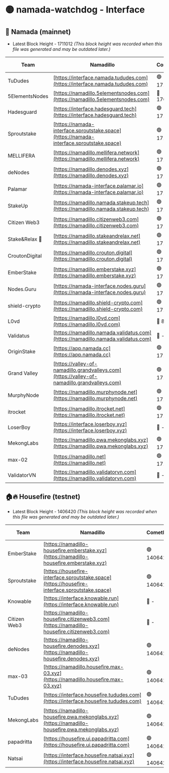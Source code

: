 # 🟡 namada-watchdog - Interface

## 🚀 Namada (mainnet)
- Latest Block Height - 1711012 *(This block height was recorded when this file was generated and may be outdated later.)*

| Team | Namadillo | CometBFT | Indexer | MASP Indexer |
|-|-|-|-|-|
| TuDudes | [https://interface.namada.tududes.com](https://interface.namada.tududes.com) | 🟢 1710995 | 🟢 1710995 | 🟢 1710995 |
| 5ElementsNodes | [https://namadillo.5elementsnodes.com](https://namadillo.5elementsnodes.com) | 🔴 1704077 | 🔴 1704077 | 🔴 1704077 |
| Hadesguard | [https://interface.hadesguard.tech](https://interface.hadesguard.tech) | 🟢 1710996 | 🟢 1710996 | 🟢 1710996 |
| Sproutstake | [https://namada-interface.sproutstake.space](https://namada-interface.sproutstake.space) | 🟢 1710996 | 🟢 1710996 | 🟢 1710996 |
| MELLIFERA | [https://namadillo.mellifera.network](https://namadillo.mellifera.network) | 🟢 1710997 | 🟢 1710997 | 🟢 1710997 |
| deNodes | [https://namadillo.denodes.xyz](https://namadillo.denodes.xyz) | 🟢 1710998 | 🟢 1710998 | 🟢 1710997 |
| Palamar | [https://namada-interface.palamar.io](https://namada-interface.palamar.io) | 🟢 1710998 | 🟢 1710998 | 🟢 1710998 |
| StakeUp | [https://namadillo.namada.stakeup.tech](https://namadillo.namada.stakeup.tech) | 🟢 1710999 | 🟢 1710999 | 🟢 1710999 |
| Citizen Web3 | [https://namadillo.citizenweb3.com](https://namadillo.citizenweb3.com) | 🟢 1710999 | 🟢 1710999 | 🟢 1710999 |
| Stake&Relax 🦥 | [https://namadillo.stakeandrelax.net](https://namadillo.stakeandrelax.net) | 🟢 1711000 | 🟢 1711000 | 🟢 1711000 |
| CroutonDigital | [https://namadillo.crouton.digital](https://namadillo.crouton.digital) | 🟢 1711000 | 🔴 1338918 | 🟢 1711000 |
| EmberStake | [https://namadillo.emberstake.xyz](https://namadillo.emberstake.xyz) | 🟢 1711001 | 🟢 1711001 | 🟢 1711000 |
| Nodes.Guru | [https://namada-interface.nodes.guru](https://namada-interface.nodes.guru) | 🟢 1711001 | 🟢 1711001 | 🟢 1711001 |
| shield-crypto | [https://namadillo.shield-crypto.com](https://namadillo.shield-crypto.com) | 🟢 1711002 | 🟢 1711002 | 🟢 1711001 |
| L0vd | [https://namadillo.l0vd.com](https://namadillo.l0vd.com) | 🔴 894059 | 🔴 1358237 | 🔴 894059 |
| Validatus | [https://namadillo.namada.validatus.com](https://namadillo.namada.validatus.com) | 🔴 - | 🔴 - | 🔴 - |
| OriginStake | [https://app.namada.cc](https://app.namada.cc) | 🟢 1711010 | 🟢 1711010 | 🟢 1711010 |
| Grand Valley | [https://valley-of-namadillo.grandvalleys.com](https://valley-of-namadillo.grandvalleys.com) | 🟢 1711010 | 🟢 1711010 | 🟢 1711010 |
| MurphyNode | [https://namadillo.murphynode.net](https://namadillo.murphynode.net) | 🟢 1711011 | 🟢 1711011 | 🔴 - |
| itrocket | [https://namadillo.itrocket.net](https://namadillo.itrocket.net) | 🟢 1711012 | 🟢 1711012 | 🔴 1687505 |
| LoserBoy | [https://interface.loserboy.xyz](https://interface.loserboy.xyz) | 🔴 - | 🔴 - | 🔴 - |
| MekongLabs | [https://namadillo.pwa.mekonglabs.xyz](https://namadillo.pwa.mekonglabs.xyz) | 🟢 1711012 | 🟢 1711012 | 🟢 1711012 |
| max-02 | [https://namadillo.net](https://namadillo.net) | 🟢 1711012 | 🟢 1711012 | 🟢 1711012 |
| ValidatorVN | [https://namadillo.validatorvn.com](https://namadillo.validatorvn.com) | 🔴 - | 🔴 - | 🔴 - |

## 🏠🔥 Housefire (testnet)
- Latest Block Height - 1406420 *(This block height was recorded when this file was generated and may be outdated later.)*

| Team | Namadillo | CometBFT | Indexer | MASP Indexer |
|-|-|-|-|-|
| EmberStake | [https://namadillo-housefire.emberstake.xyz](https://namadillo-housefire.emberstake.xyz) | 🟢 1406411 | 🟢 1406411 | 🔴 - |
| Sproutstake | [https://housefire-interface.sproutstake.space](https://housefire-interface.sproutstake.space) | 🟢 1406413 | 🟢 1406413 | 🟢 1406413 |
| Knowable | [https://interface.knowable.run](https://interface.knowable.run) | 🔴 - | 🔴 - | 🔴 - |
| Citizen Web3 | [https://namadillo-housefire.citizenweb3.com](https://namadillo-housefire.citizenweb3.com) | 🔴 - | 🔴 - | 🔴 - |
| deNodes | [https://namadillo-housefire.denodes.xyz](https://namadillo-housefire.denodes.xyz) | 🟢 1406416 | 🟢 1406416 | 🟢 1406416 |
| max-03 | [https://namadillo.housefire.max-03.xyz](https://namadillo.housefire.max-03.xyz) | 🟢 1406417 | 🟢 1406417 | 🟢 1406417 |
| TuDudes | [https://interface.housefire.tududes.com](https://interface.housefire.tududes.com) | 🟢 1406417 | 🟢 1406417 | 🟢 1406417 |
| MekongLabs | [https://namadillo-housefire.pwa.mekonglabs.xyz](https://namadillo-housefire.pwa.mekonglabs.xyz) | 🟢 1406417 | 🟢 1406417 | 🔴 - |
| papadritta | [https://housefire.ui.papadritta.com](https://housefire.ui.papadritta.com) | 🟢 1406419 | 🟢 1406419 | 🟢 1406419 |
| Natsai | [https://interface.housefire.natsai.xyz](https://interface.housefire.natsai.xyz) | 🟢 1406420 | 🟢 1406420 | 🟢 1406420 |

